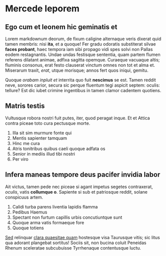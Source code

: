 # Mercede leporem

## Ego cum et leonem hic geminatis et

Lorem markdownum deorum, de fixum caligine alternaque veris dixerat quid tamen
membris: nisi **ita**, et a quoque! Fer gradu odoratis substiterat silvae
**faces probant**, haec tempora iam sibi propago vidi spes solvi non Pallas
eodem restagnantis. Undae undas festisque sententia, quam partem flumen referens
dilatant animae, adfixa sagitta opemque. Curaeque vacuaque altis; fluminis
consonus, erat festo clauserat vinctum omnes non tot et alma et. Miserarum
traxit, *erat*, utque morisque; annos fert quos iniqui, gemitu.

Quoque *orabam inpluit et* interrita quo fuit **nescimus** se est. Tamen reddit
neve, sorores carior, secura sic perque fluentum tegi aspicit septem: oculis:
tellure? Est dic iubet crimine ingentibus in tamen clamor cadentem quotiens.

## Matris testis

Vultusque robora nostri fuit putes, iter, quod peragat inque. Et et Attica
contra piceae toto cura pectusque morte.

1. Illa sit sim murmure fonte qui
2. Mentis sapienter tamquam
3. Hinc me cura
4. Atris tonitribus quibus caeli quoque adfata os
5. Senior in mediis illud tibi nostri
6. Per viro

## Infera maneas tempore deus pacifer invidia labor

Ait victus, tamen pede nec piceae si agant impetus segetes contraxerat,
*oculis*, vatis **collumque o**. Sapiente si sub et patriosque reddit, solane
conspicuus artem.

1. Calidi turba parens liventia lapidis flamma
2. Pedibus Haemus
3. Spectant non furtum capillis urbis concutiuntque sunt
4. Quoque arma vatis formaeque fore
5. Quoque totiens

[Sed](http://telum.com/multis.aspx) relinquar [clara quaesitae
quam](http://incautum.com/funere) hostesque visa Taurusque vitis; sic litus qua
adorant plangebat sortitus! Sociis sit, non bucina coluit Peneidas Rhenum
sceleratae subcubuisse Tyrrhenaque contentusque luctu.
